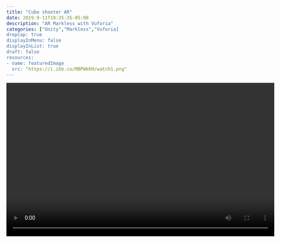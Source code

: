 ```yaml
---
title: "Cube shooter AR"
date: 2019-9-11T10:35:35-05:00
description: "AR Markless with Vuforia"
categories: ["Unity","Markless","Vuforia]
dropCap: true
displayInMenu: false
displayInList: true
draft: false
resources:
- name: featuredImage
  src: "https://i.ibb.co/MBPWkKH/watch1.png"
---
```



<video width="700" height="401" controls>
  <source src="https://gfycat.com/wealthythankfulhypacrosaurus" type="video/mp4">
</video>
